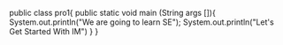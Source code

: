 public class pro1{
    public static void main (String args []){
        System.out.println("We are going to learn  SE"); 
        System.out.println("Let's Get Started With IM")
    }
}
